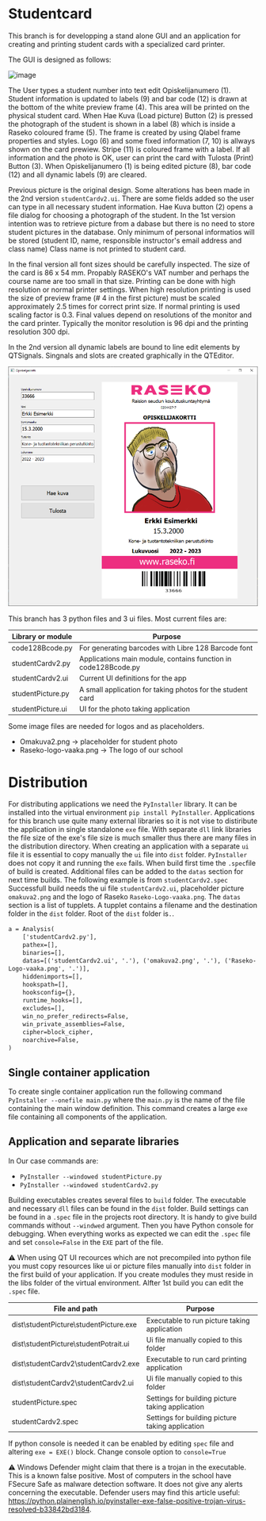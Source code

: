 # Studentcard

This branch is for developping a stand alone GUI and an application  for creating and printing student cards with a specialized card printer.

The GUI is designed as follows:

![image](https://user-images.githubusercontent.com/24242044/163401203-7d13ca9d-44e3-44b7-8f20-f05d487c44e2.png)

The User types a student number into text edit Opiskelijanumero (1). Student information is updated to labels (9) and bar code (12) is drawn at the bottom of the white preview frame (4). This area will be printed on the physical student card. When Hae Kuva (Load picture) Button (2) is pressed the photograph of the student is shown in a label (8) which is inside a Raseko coloured frame (5). The frame is created by using Qlabel frame properties and styles. Logo (6) and some fixed information (7, 10) is allways shown on the card prewiew. Stripe (11) is coloured frame with a label. If all information and the photo is OK, user can print the card with Tulosta (Print) Button (3). When Opiskelijanumero (1) is being edited picture (8), bar code (12) and all dynamic labels (9) are cleared. 

Previous picture is the original design. Some alterations has been made in the 2nd version `studentCardv2.ui`. There are some fields added so the user can type in all necessary student information. Hae Kuva button (2) opens a file dialog for choosing a photograph of the student. In the 1st version intention was to retrieve picture from a dabase but there is no need to store student pictures in the database. Only minimum of personal informatios will be stored (student ID, name, responsible instructor's email address and class name) Class name is not printed to student card.

In the final version all font sizes should be carefully inspected. The size of the card is 86 x 54 mm. Propably RASEKO's VAT number and perhaps the course name are too small in that size. Printing can be done with high resolution or normal printer settings. When high resolution printing is used the size of preview frame (# 4 in the first picture) must be scaled approximately 2.5 times for correct print size. If normal printing is used scaling factor is 0.3. Final values depend on resolutions of the monitor and the card printer. Typically the monitor resolution is 96 dpi and the printing resolution 300 dpi.

In the 2nd version all dynamic labels are bound to line edit elements by QTSignals. Singnals and slots are created graphically in the QTEditor.

![image](https://github.com/MikaVainio/VarastoGUI/blob/dev-studentcard/Opiskelijakorttisovellus.png)

This branch has 3 python files and 3 ui files. Most current files are:

| Library or module | Purpose |
|---|---|
code128Bcode.py | For generating barcodes with Libre 128 Barcode font
studentCardv2.py | Applications main module, contains function in code128Bcode.py
studentCardv2.ui | Current UI definitions for the app
studentPicture.py | A small application for taking photos for the student card
studentPicture.ui | UI for the photo taking application

Some image files are needed for logos and as placeholders.

* Omakuva2.png -> placeholder for student photo
* Raseko-logo-vaaka.png -> The logo of our school

# Distribution

For distributing applications we need the `PyInstaller` library. It can be installed into the virtual environment `pip install PyInstaller`. Applications for this branch use quite many external libraries so it is not vise to distiribute the application in single standalone `exe` file. With separate `dll` link libraries the file size of the exe's file size is much smaller thus there are many files in the distribution directory. When creating an application with a separate `ui` file it is essential to copy manually the `ui` file into `dist` folder. `PyInstaller` does not copy it and running the `exe` fails. When build first time the `.spec`file of build is created. Additional files can be added to the `datas` section for next time builds. The following example is from `studentCardv2.spec` Successfull build needs the ui file `studentCardv2.ui`, placeholder picture `omakuva2.png` and the logo of Raseko `Raseko-Logo-vaaka.png`. The `datas` section is a list of tupplets. A tupplet contains a filename and the destination folder in the `dist` folder. Root of the `dist` folder is`.`. 

```
a = Analysis(
    ['studentCardv2.py'],
    pathex=[],
    binaries=[],
    datas=[('studentCardv2.ui', '.'), ('omakuva2.png', '.'), ('Raseko-Logo-vaaka.png', '.')],
    hiddenimports=[],
    hookspath=[],
    hooksconfig={},
    runtime_hooks=[],
    excludes=[],
    win_no_prefer_redirects=False,
    win_private_assemblies=False,
    cipher=block_cipher,
    noarchive=False,
)
```

## Single container application 
To create single container application run the following command `PyInstaller --onefile main.py` where the `main.py` is the name of the file containing the main window definition. This command creates a large `exe` file containing all components of the application.

## Application and separate libraries

In Our case commands are:
* `PyInstaller --windowed studentPicture.py`
* `PyInstaller --windowed studentCardv2.py`

Building executables creates several files to `build` folder. The executable and necessary `dll` files can be found in the `dist` folder. Build settings can be found in a `.spec` file in the projects root directory. It is handy to give build commands without `--windwed` argument. Then you have Python console for debugging. When everything works as expected we can edit the `.spec` file and set `console=False` in the `EXE` part of the file.

:warning: When using QT UI recources which are not precompiled into python file you must copy resources like ui or picture files manually into `dist` folder in the first build of your application. If you create modules they must reside in the libs folder of the virtual environment. Alfter 1st build you can edit the `.spec` file.

| File and path| Purpose |
|---|---|
dist\studentPicture\studentPicture.exe | Executable to run picture taking application
dist\studentPicture\studentPotrait.ui | Ui file manually copied to this folder
dist\studentCardv2\studentCardv2.exe | Executable to run card printing application
dist\studentCardv2\studentCardv2.ui |  Ui file manually copied to this folder
studentPicture.spec | Settings for building picture taking application
studentCardv2.spec | Settings for building picture taking application

If python console is needed it can be enabled by editing `spec` file and altering `exe = EXE()` block. Change console option to `console=True`

:warning: Windows Defender might claim that there is a trojan in the executable. This is a known false positive. Most of computers in the school have FSecure Safe as malware detection software. It does not give any alerts concerning the executable. Defender users may find this article useful: https://python.plainenglish.io/pyinstaller-exe-false-positive-trojan-virus-resolved-b33842bd3184.

